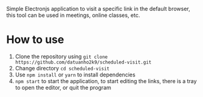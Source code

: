 Simple Electronjs application to visit a specific link in the default browser, this tool can be used in meetings, online classes, etc.

# How to use
1. Clone the repository using `git clone https://github.com/datuanho2k9/scheduled-visit.git`
2. Change directory `cd scheduled-visit`
3. Use `npm install` or `yarn` to install dependencies
4. `npm start` to start the application, to start editing the links, there is a tray to open the editor, or quit the program
